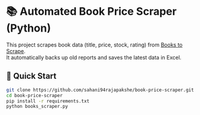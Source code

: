 # 📚 Automated Book Price Scraper (Python)

This project scrapes book data (title, price, stock, rating) from [Books to Scrape](https://books.toscrape.com).  
It automatically backs up old reports and saves the latest data in Excel.

## 🚀 Quick Start
```bash
git clone https://github.com/sahani94rajapakshe/book-price-scraper.git
cd book-price-scraper
pip install -r requirements.txt
python books_scraper.py
